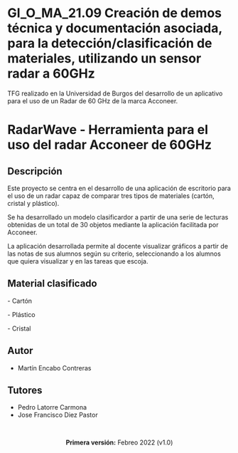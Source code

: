 # GI_O_MA_21.09 Creación de demos técnica y documentación asociada, para la detección/clasificación de materiales, utilizando un sensor radar a 60GHz
<p>TFG realizado en la Universidad de Burgos del desarrollo de un aplicativo para el uso de un Radar de 60 GHz de la marca Acconeer.</p>
<h1>RadarWave - Herramienta para el uso del radar Acconeer de 60GHz</h1>
<h2>Descripción</h2>
<p>Este proyecto se centra en el desarrollo de una aplicación de escritorio para el uso de un radar capaz de comparar tres tipos de materiales (cartón, cristal y plástico).</p>
<p>Se ha desarrollado un modelo clasificardor a partir de una serie de lecturas obtenidas de un total de 30 objetos mediante la aplicación facilitada por Acconeer.</p>
<p>La aplicación desarrollada permite al docente visualizar gráficos a partir de las notas de sus alumnos según su criterio, seleccionando a los alumnos que quiera visualizar y en las tareas que escoja.</p>

<h2>Material clasificado</h2>
<p>- Cartón</p>
<p>- Plástico</p>
<p>- Cristal</p>

<h2>Autor</h2>
<ul>
<li>Martín Encabo Contreras</li>
</ul>
<h2>Tutores</h2>
<ul>
<li>Pedro Latorre Carmona</li>
<li>Jose Francisco Diez Pastor</li>
</ul>
<br/>
<p align="center"><b>Primera versión:</b> Febreo 2022 (v1.0)</p>
